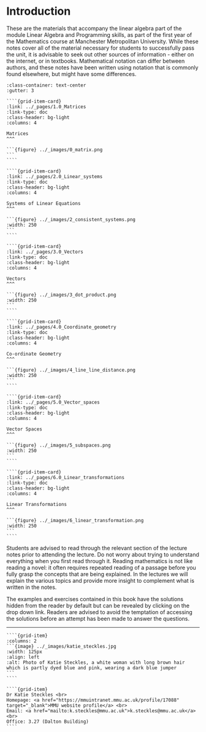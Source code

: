 
# Introduction

These are the materials that accompany the linear algebra part of the module Linear Algebra and Programming skills, as part of the first year of the Mathematics course at Manchester Metropolitan University. While these notes cover all of the material necessary for students to successfully pass the unit, it is advisable to seek out other sources of information - either on the internet, or in textbooks. Mathematical notation can differ between authors, and these notes have been written using notation that is commonly found elsewhere, but might have some differences.

`````{grid} 1 1 2 3
:class-container: text-center
:gutter: 3

````{grid-item-card}
:link: ../_pages/1.0_Matrices
:link-type: doc
:class-header: bg-light
:columns: 4

Matrices
^^^

```{figure} ../_images/0_matrix.png
```
````

````{grid-item-card}
:link: ../_pages/2.0_Linear_systems
:link-type: doc
:class-header: bg-light
:columns: 4

Systems of Linear Equations
^^^

```{figure} ../_images/2_consistent_systems.png
:width: 250
```
````

````{grid-item-card}
:link: ../_pages/3.0_Vectors
:link-type: doc
:class-header: bg-light
:columns: 4

Vectors
^^^

```{figure} ../_images/3_dot_product.png
:width: 250
```
````

````{grid-item-card}
:link: ../_pages/4.0_Coordinate_geometry
:link-type: doc
:class-header: bg-light
:columns: 4

Co-ordinate Geometry
^^^

```{figure} ../_images/4_line_line_distance.png
:width: 250
```
````

````{grid-item-card}
:link: ../_pages/5.0_Vector_spaces
:link-type: doc
:class-header: bg-light
:columns: 4

Vector Spaces
^^^

```{figure} ../_images/5_subspaces.png
:width: 250
```
````

````{grid-item-card}
:link: ../_pages/6.0_Linear_transformations
:link-type: doc
:class-header: bg-light
:columns: 4

Linear Transformations
^^^

```{figure} ../_images/6_linear_transformation.png
:width: 250
```
````
`````

Students are advised to read through the relevant section of the lecture notes prior to attending the lecture. Do not worry about trying to understand everything when you first read through it. Reading mathematics is not like reading a novel: it often requires repeated reading of a passage before you fully grasp the concepts that are being explained. In the lectures we will explain the various topics and provide more insight to complement what is written in the notes.

The examples and exercises contained in this book have the solutions hidden from the reader by default but can be revealed by clicking on the drop down link. Readers are advised to avoid the temptation of accessing the solutions before an attempt has been made to answer the questions.

---

`````{grid}
````{grid-item}
:columns: 2
```{image} ../_images/katie_steckles.jpg
:width: 125px
:align: left
:alt: Photo of Katie Steckles, a white woman with long brown hair which is partly dyed blue and pink, wearing a dark blue jumper
```
````

````{grid-item}
Dr Katie Steckles <br>
Homepage: <a href="https://mmuintranet.mmu.ac.uk/profile/17088" target="_blank">MMU website profile</a> <br>
Email: <a href="mailto:k.steckles@mmu.ac.uk">k.steckles@mmu.ac.uk</a> <br>
Office: 3.27 (Dalton Building)
````

`````
